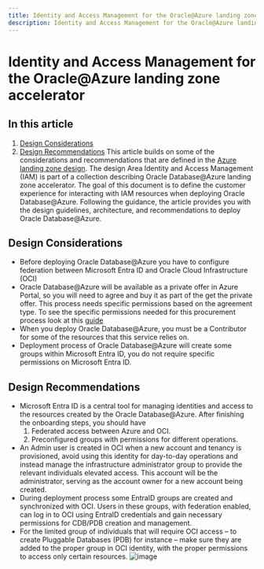 ```yaml
---
title: Identity and Access Management for the Oracle@Azure landing zone accelerator
description: Identity and Access Management for the Oracle@Azure landing zone accelerator.
---
```

#
# **Identity and Access Management for the Oracle@Azure landing zone accelerator**
## **In this article**
1. [Design Considerations](#design-considerations)
2. [Design Recommendations](#design-recommendations)
This article builds on some of the considerations and recommendations that are defined in the [Azure landing zone design](https://learn.microsoft.com/azure/cloud-adoption-framework/ready/landing-zone/). The design Area Identity and Access Management (IAM) is part of a collection describing Oracle Database@Azure landing zone accelerator.
The goal of this document is to define the customer experience for interacting with IAM resources when deploying Oracle Database@Azure.
Following the guidance, the article provides you with the design guidelines, architecture, and recommendations to deploy Oracle Database@Azure.
## **Design Considerations**
- Before deploying Oracle Database@Azure you have to configure federation between Microsoft Entra ID and Oracle Cloud Infrastructure (OCI)
- Oracle Database@Azure will be available as a private offer in Azure Portal, so you will need to agree and buy it as part of the get the private offer. This process needs specific permissions based on the agreement type. To see the specific permissions needed for this procurement process look at this [guide](https://learn.microsoft.com/en-us/marketplace/private-offers-in-azure-marketplace)
- When you deploy Oracle Database@Azure, you must be a Contributor for some of the resources that this service relies on.
- Deployment process of Oracle Database@Azure will create some groups within Microsoft Entra ID, you do not require specific permissions on Microsoft Entra ID.

## **Design Recommendations**
- Microsoft Entra ID is a central tool for managing identities and access to the resources created by the Oracle Database@Azure. After finishing the onboarding steps, you should have 
  1. Federated access between Azure and OCI. 
  2. Preconfigured groups with permissions for different operations.
- An Admin user is created in OCI when a new account and tenancy is provisioned, avoid using this identity for day-to-day operations and instead manage the infrastructure administrator group to provide the relevant individuals elevated access. This account will be the administrator, serving as the account owner for a new account being created.
- During deployment process some EntraID groups are created and synchronized with OCI. Users in these groups, with federation enabled, can log in to OCI using EntraID credentials and gain necessary permissions for CDB/PDB creation and management.
- For the limited group of individuals that will require OCI access – to create Pluggable Databases (PDB) for instance – make sure they are added to the proper group in OCI identity, with the proper permissions to access only certain resources. ![image](https://github.com/sihbher/cloud-adoption-framework-pr/assets/59939147/63f59ddb-e159-489b-b635-4f7bbd56e941)
